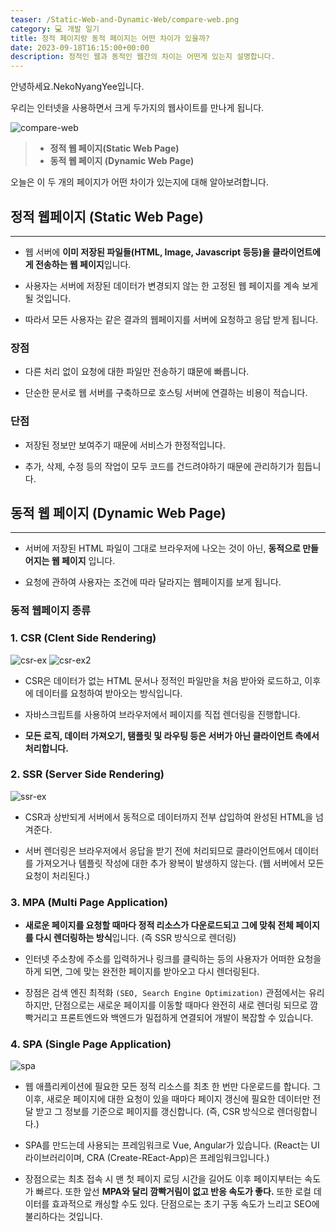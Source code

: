 ```yaml
---
teaser: /Static-Web-and-Dynamic-Web/compare-web.png
category: 💻 개발 일기
title: 정적 페이지랑 동적 페이지는 어떤 차이가 있을까?
date: 2023-09-18T16:15:00+00:00
description: 정적인 웹과 동적인 웹간의 차이는 어떤게 있는지 설명합니다.
---
```


안녕하세요.NekoNyangYee입니다.

우리는 인터넷을 사용하면서 크게 두가지의 웹사이트를 만나게 됩니다.

![compare-web](/Static-Web-and-Dynamic-Web/compare-web.png)

> - **정적 웹 페이지(Static Web Page)** <br />
> - **동적 웹 페이지 (Dynamic Web Page)**

오늘은 이 두 개의 페이지가 어떤 차이가 있는지에 대해 알아보려합니다.

## 정적 웹페이지 (Static Web Page)

---

- 웹 서버에 **이미 저장된 파일들(HTML, Image, Javascript 등등)을 클라이언트에게 전송하는 웹 페이지**입니다.

- 사용자는 서버에 저장된 데이터가 변경되지 않는 한 고정된 웹 페이지를 계속 보게 될 것입니다.

- 따라서 모든 사용자는 같은 결과의 웹페이지를 서버에 요청하고 응답 받게 됩니다.

### 장점

- 다른 처리 없이 요청에 대한 파일만 전송하기 떄문에 빠릅니다.

- 단순한 문서로 웹 서버를 구축하므로 호스팅 서버에 연결하는 비용이 적습니다.

### 단점

- 저장된 정보만 보여주기 때문에 서비스가 한정적입니다.

- 추가, 삭제, 수정 등의 작업이 모두 코드를 건드려야하기 때문에 관리하기가 힘듭니다.

## 동적 웹 페이지 (Dynamic Web Page)

---

- 서버에 저장된 HTML 파일이 그대로 브라우저에 나오는 것이 아닌, **동적으로 만들어지는 웹 페이지** 입니다.

- 요청에 관하여 사용자는 조건에 따라 달라지는 웹페이지를 보게 됩니다.

### 동적 웹페이지 종류

### 1. CSR (Clent Side Rendering)

![csr-ex](/Static-Web-and-Dynamic-Web/csr-ex.png)
![csr-ex2](/Static-Web-and-Dynamic-Web/csr-ex2.png)

- CSR은 데이터가 없는 HTML 문서나 정적인 파일만을 처음 받아와 로드하고, 이후에 데이터를 요청하여 받아오는 방식입니다.

- 자바스크립트를 사용하여 브라우저에서 페이지를 직접 렌더링을 진행합니다.

- **모든 로직, 데이터 가져오기, 탬플릿 및 라우팅 등은 서버가 아닌 클라이언트 측에서 처리합니다.**

### 2. SSR (Server Side Rendering)

![ssr-ex](/Static-Web-and-Dynamic-Web/ssr-ex.png)

- CSR과 상반되게 서버에서 동적으로 데이터까지 전부 삽입하여 완성된 HTML을 넘겨준다.

- 서버 렌더링은 브라우저에서 응답을 받기 전에 처리되므로 클라이언트에서 데이터를 가져오거나 템플릿 작성에 대한 추가 왕복이 발생하지 않는다. (웹 서버에서 모든 요청이 처리된다.)

### 3. MPA (Multi Page Application)

- **새로운 페이지를 요청할 때마다 정적 리소스가 다운로드되고 그에 맞춰 전체 페이지를 다시 렌더링하는 방식**입니다. (즉 SSR 방식으로 렌더링)

- 인터넷 주소창에 주소를 입력하거나 링크를 클릭하는 등의 사용자가 어떠한 요청을 하게 되면, 그에 맞는 완전한 페이지를 받아오고 다시 렌더링된다.

- 장점은 검색 엔진 최적화 `(SEO, Search Engine Optimization)` 관점에서는 유리하지만, 단점으로는 새로운 페이지를 이동할 때마다 완전히 새로 렌더링 되므로 깜빡거리고 프론트엔드와 백엔드가 밀접하게 연결되어 개발이 복잡할 수 있습니다.

### 4. SPA (Single Page Application)

![spa](/Static-Web-and-Dynamic-Web/spa.png)

- 웹 애플리케이션에 필요한 모든 정적 리소스를 최초 한 번만 다운로드를 합니다.
  그 이후, 새로운 페이지에 대한 요청이 있을 때마다 페이지 갱신에 필요한 데이터만 전달 받고 그 정보를 기준으로 페이지를 갱신합니다. (즉, CSR 방식으로 렌더링합니다.)

- SPA를 만드는데 사용되는 프레임워크로 Vue, Angular가 있습니다. (React는 UI 라이브러리이며, CRA (Create-REact-App)은 프레임워크입니다.)

- 장점으로는 최초 접속 시 맨 첫 페이지 로딩 시간을 길어도 이후 페이지부터는 속도가 빠르다. 또한 앞선 **MPA와 달리 깜빡거림이 없고 반응 속도가 좋다.** 또한 로컬 데이터를 효과적으로 캐싱할 수도 있다. 단점으로는 초기 구동 속도가 느리고 SEO에 불리하다는 것입니다.
